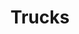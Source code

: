 ---
title: Trucks
crosslinks:
- cars
- livven
- AutoDetailing
- metric_units
- ATBGE
- ram_trucks
- autotldr
- trucking
- Hookit
- Shitty_Car_Mods
- SUV
- overlanding
- 4x4
- Diesel
- Truckers
- slammedtrucks
- Nexus6P
- CarAV
- f150
- BlackPeopleTwitter
---
